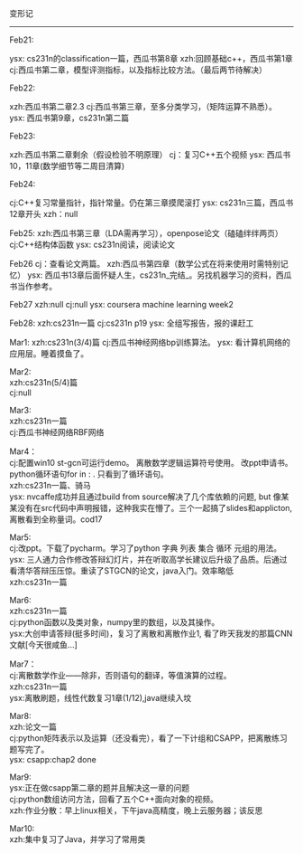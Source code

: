 变形记
***

Feb21:

ysx: cs231n的classification一篇，西瓜书第8章
xzh:回顾基础c++，西瓜书第1章
cj:西瓜书第二章，模型评测指标，以及指标比较方法。（最后两节待解决）

Feb22:

xzh:西瓜书第二章2.3
cj:西瓜书第三章，至多分类学习，（矩阵运算不熟悉）。
ysx: 西瓜书第9章，cs231n第二篇

Feb23:

xzh:西瓜书第二章剩余（假设检验不明原理）
cj：复习C++五个视频
ysx: 西瓜书10，11章(数学细节等二周目清算)

Feb24:

cj:C++复习常量指针，指针常量。仍在第三章摸爬滚打
ysx: cs231n三篇，西瓜书12章开头
xzh：null

Feb25:
xzh:西瓜书第三章（LDA需再学习），openpose论文（磕磕绊绊两页）
cj:C++结构体函数
ysx: cs231n阅读，阅读论文

Feb26
cj：查看论文两篇。
xzh:西瓜书第四章（数学公式在将来使用时需特别记忆）
ysx: 西瓜书13章后面怀疑人生，cs231n_完结_。另找机器学习的资料，西瓜书当作参考。

Feb27
xzh:null 
cj:null
ysx: coursera machine learning week2

Feb28:
xzh:cs231n一篇
cj:cs231n p19
ysx: 全组写报告，报的课赶工

Mar1:
xzh:cs231n(3/4)篇
cj:西瓜书神经网络bp训练算法。
ysx: 看计算机网络的应用层。睡着摸鱼了。

Mar2:
<br>xzh:cs231n(5/4)篇
<br>cj:null

Mar3:
<br>xzh:cs231n一篇
<br>cj:西瓜书神经网络RBF网络

Mar4：
<br>cj:配置win10 st-gcn可运行demo。 离散数学逻辑运算符号使用。 改ppt申请书。 python循环语句for <variable> in <list>: <statements>. 只看到了循环语句。
<br>xzh:cs231n一篇、骑马
<br>ysx: nvcaffe成功并且通过build from source解决了几个库依赖的问题, but 像某某没有在src代码中声明报错，这种我实在懵了。三个一起搞了slides和applicton,离散看到全称量词。cod17

Mar5:
<br>cj:改ppt。下载了pycharm。学习了python 字典 列表 集合 循环 元组的用法。
<br>ysx: 三人通力合作修改答辩幻灯片，并在听取高学长建议后升级了品质。后通过看清华答辩压压惊。重读了STGCN的论文，java入门。效率略低
<br>xzh:cs231n一篇

Mar6:
<br>xzh:cs231n一篇
<br>cj:python函数以及类对象，numpy里的数组，以及其操作。
<br>ysx:大创申请答辩(挺多时间)，复习了离散和离散作业1, 看了昨天我发的那篇CNN文献[今天很咸鱼...] 

Mar7：
<br>cj:离散数学作业——除非，否则语句的翻译，等值演算的过程。
<br>xzh:cs231n一篇
<br>ysx:离散刷题，线性代数复习1章(1/12),java继续入坟

Mar8:
<br>xzh:论文一篇
<br>cj:python矩阵表示以及运算（还没看完），看了一下计组和CSAPP，把离散练习题写完了。
<br>ysx: csapp:chap2 done

Mar9:
<br>ysx:正在做csapp第二章的题并且解决这一章的问题
<br>cj:python数组访问方法，回看了五个C++面向对象的视频。
<br>xzh:作业分散：早上linux相关，下午java高精度，晚上云服务器；该反思

Mar10:
<br>xzh:集中复习了Java，并学习了常用类
